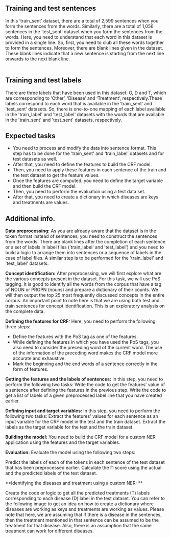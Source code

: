 
## Training and test sentences

In this ‘train_sent’ dataset, there are a total of 2,599 sentences when you form the sentences from the words. Similarly, there are a total of 1,056 sentences in the ‘test_sent’ dataset when you form the sentences from the words. Here, you need to understand that each word in this dataset is provided in a single line. So, first, you need to club all these words together to form the sentences. Moreover, there are blank lines given in the dataset. These blank lines indicate that a new sentence is starting from the next line onwards to the next blank line.<br><br>

## Training and test labels

 There are three labels that have been used in this dataset: O, D and T, which are corresponding to ‘Other’, ‘Disease’ and ‘Treatment’, respectively.These labels correspond to each word that is available in the ‘train_sent’ and 'test_sent' datasets. So, there is one-to-one mapping of each label available in the 'train_label' and 'test_label' datasets with the words that are available in the 'train_sent' and 'test_sent' datasets, respectively.
 
##  Expected tasks

- You need to process and modify the data into sentence format. This step has to be done for the 'train_sent' and ‘train_label’ datasets and for test datasets as well.
- After that, you need to define the features to build the CRF model.
- Then, you need to apply these features in each sentence of the train and the test dataset to get the feature values.
- Once the features are computed, you need to define the target variable and then build the CRF model.
- Then, you need to perform the evaluation using a test data set.
- After that, you need to create a dictionary in which diseases are keys and treatments are values.

## Additional info.
**Data preprocessing:** As you are already aware that the dataset is in the token format instead of sentences, you need to construct the sentences from the words. There are blank lines after the completion of each sentence or a set of labels in label files ('train_label' and 'test_label') and you need to build a logic to arrange them into sentences or a sequence of labels in the case of label files. 
A similar step is to be performed for the 'train_label' and 'test_label' datasets.

**Concept identification:** After preprocessing, we will first explore what are the various concepts present in the dataset. For this task, we will use PoS tagging. It is good to identify all the words from the corpus that have a tag of NOUN or PROPN (nouns) and prepare a dictionary of their counts. We will then output the top 25 most frequently discussed concepts in the entire corpus.
An important point to note here is that we are using both test and train sentences for concept identification. This is an exploratory analysis on the complete data. 

**Defining the features for CRF:** Here, you need to perform the following three steps:

- Define the features with the PoS tag as one of the features.
- While defining the features in which you have used the PoS tags, you also need to consider the preceding word of the current word. The use of the information of the preceding word makes the CRF model more accurate and exhaustive.
- Mark the beginning and the end words of a sentence correctly in the form of features.
 
**Getting the features and the labels of sentences:** In this step, you need to perform the following two tasks:
Write the code to get the features' value of a sentence after defining the features in the previous step.
Write the code to get a list of labels of a given preprocessed label line that you have created earlier.
 

**Defining input and target variables:** In this step, you need to perform the following two tasks:
Extract the features' values for each sentence as an input variable for the CRF model in the test and the train dataset.
Extract the labels as the target variable for the test and the train dataset.
 
**Building the model:** You need to build the CRF model for a custom NER application using the features and the target variables.

**Evaluation:** Evaluate the model using the following two steps:

Predict the labels of each of the tokens in each sentence of the test dataset that has been preprocessed earlier.
Calculate the f1 score using the actual and the predicted labels of the test dataset.
 
**Identifying the diseases and treatment using a custom NER: **

Create the code or logic to get all the predicted treatments (T) labels corresponding to each disease (D) label in the test dataset. You can refer to the following image to get an idea on how to create a dictionary where diseases are working as keys and treatments are working as values.
Please note that here, we are assuming that if there is a disease in the sentences, then the treatment mentioned in that sentence can be assumed to be the treatment for that disease. Also, there is an assumption that the same treatment can work for different diseases.
